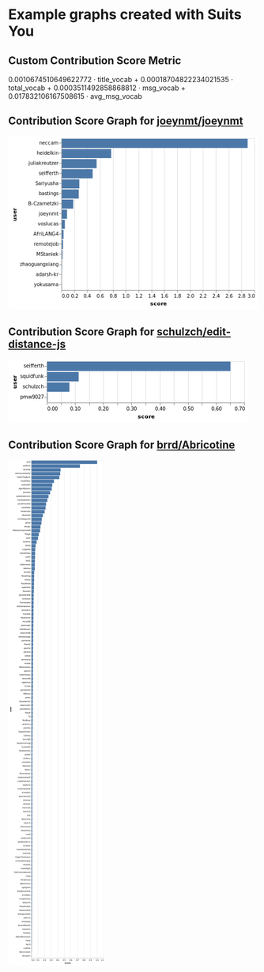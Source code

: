# Example graphs created with Suits You

## Custom Contribution Score Metric

0.0010674510649622772 · title_vocab + 0.00018704822234021535 · total_vocab + 0.0003511492858868812 · msg_vocab + 0.017832106167508615 · avg_msg_vocab

## Contribution Score Graph for [joeynmt/joeynmt]

![](joeynmt_joeynmt.png)

## Contribution Score Graph for [schulzch/edit-distance-js]

![](schulzch_edit-distance-js.png)

## Contribution Score Graph for [brrd/Abricotine]

![](brrd_Abricotine.png)

[joeynmt/joeynmt]: https://github.com/joeynmt/joeynmt
[schulzch/edit-distance-js]: https://github.com/schulzch/edit-distance-js
[brrd/Abricotine]: https://github.com/brrd/Abricotine
